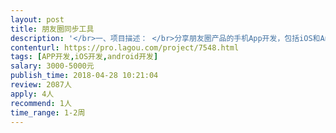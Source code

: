 ```yaml
---                
layout: post       
title: 朋友圈同步工具           
description: '</br>一、项目描述： </br>分享朋友圈产品的手机App开发，包括iOS和Android两端，支持监控朋友圈内容并抓取后提醒用户是否分享到朋友圈！ </br>二、主要功能点： </br>一键转发朋友圈，不需要从别人的朋友圈复制文案和图片！ </br>三、人员要求： </br>1、有类似产品的开发经验；</br> 2、精通Java或PHP，熟悉jQuery、Javascript、Maven、Redis等技术，熟练使用MySQL等关系型数据库等； </br>3、良好的沟通能力和契约精神。</br>'     
contenturl: https://pro.lagou.com/project/7548.html      
tags: [APP开发,iOS开发,android开发]            
salary: 3000-5000元          
publish_time: 2018-04-28 10:21:04         
review: 2087人                   
apply: 4人                   
recommend: 1人                   
time_range: 1-2周              
---                 
```

